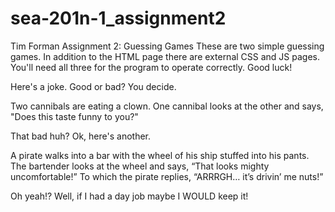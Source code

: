 # sea-201n-1_assignment2
Tim Forman
Assignment 2: Guessing Games
These are two simple guessing games. In addition to the HTML page there are external CSS and JS pages.
You'll need all three for the program to operate correctly.
Good luck!

Here's a joke. Good or bad? You decide.

Two cannibals are eating a clown. One cannibal looks at the other and says,
"Does this taste funny to you?"

That bad huh? Ok, here's another.

A pirate walks into a bar with the wheel of his ship stuffed into his pants.
The bartender looks at the wheel and says, “That looks mighty uncomfortable!”
To which the pirate replies, “ARRRGH… it’s drivin’ me nuts!”

Oh yeah!? Well, if I had a day job maybe I WOULD keep it!
